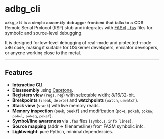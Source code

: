 # adbg_cli

`adbg_cli` is a simple assembly debugger frontend that talks to a GDB Remote Serial Protocol (RSP) stub and integrates with [FASM](https://flatassembler.net/) [`.fas`](https://fossies.org/linux/fasm/tools/fas.txt) files for symbolic and source-level debugging.

It is designed for low-level debugging of real-mode and protected-mode x86 code, making it suitable for OS/kernel developers, emulator developers, or anyone working close to the metal.

---

## Features

- **Interactive CLI**.
- **Disassembly** using [Capstone](http://www.capstone-engine.org/).
- **Registers view** (`regs`, `reg`) with selectable width; 8/16/32-bit.
- **Breakpoints** (`break`, `delete`) and **watchpoints** (`watch`, `unwatch`).
- **Stack view** (`stack`) with live memory reads.
- **Memory inspection** (`peek`, `peekf`) and modification (`poke`, `pokeb`, `pokew`, `pokel`, `pokeq`, `pokef`).
- **Symbol/line awareness** via `.fas` files (`symbols`, `info lines`).
- **Source mapping** (addr -> filename:line) from FASM symbolic info.
- **Lightweight**: pure Python, minimal dependencies.
